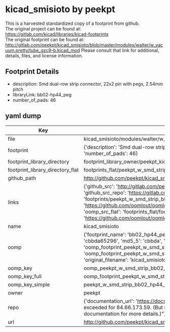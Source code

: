 # kicad_smisioto by peekpt  
This is a harvested standardized copy of a footprint from github.  
The original project can be found at:  
https://gitlab.com/kicad/libraries/kicad-footprints  
The original footprint can be found at:
http://gitlab.com/peekpt/kicad_smisioto/blob/master/modules/walter/w_vacuum.pretty/tube_gzc9-b.kicad_mod
Please consult that link for additional, details, files, and license information.  
## Footprint Details
* description: Smd dual-row strip connector, 22x2 pin with pegs, 2.54mm pitch  
* libraryLink: bb02-hp44_peg  
* number_of_pads: 46  
## yaml dump  
| Key | Value |  
| --- | --- |  
| file | kicad_smisioto/modules/walter/w_smd_strip.pretty/bb02-hp44_peg.kicad_mod |  
| footprint | {'description': 'Smd dual-row strip connector, 22x2 pin with pegs, 2.54mm pitch', 'libraryLink': 'bb02-hp44_peg', 'number_of_pads': 46} |  
| footprint_library_directory | footprint_library_owner/peekpt_kicad_smisioto |  
| footprint_library_directory_flat | footprints_flat/peekpt_w_smd_strip_bb02_hp44_peg/working |  
| github_path | http://github.com/peekpt/kicad_smisioto/blob/master/modules/walter/w_smd_strip.pretty/bb02-hp44_peg.kicad_mod |  
| links | {'github_src': 'http://gitlab.com/peekpt/kicad_smisioto/blob/master/modules/walter/w_vacuum.pretty/tube_gzc9-b.kicad_mod', 'github_src_repo': 'https://gitlab.com/kicad/libraries/kicad-footprints', 'oomp_bot': 'footprints/peekpt_w_smd_strip_bb02_hp44_peg/working', 'oomp_bot_github': 'https://github.com/oomlout/oomlout_oomp_footprint_bot/tree/main/footprints/peekpt_w_smd_strip_bb02_hp44_peg/working', 'oomp_src_flat': 'footprints_flat/footprints_flat/peekpt_w_smd_strip_bb02_hp44_peg/working', 'oomp_src_flat_github': 'https://github.com/oomlout/oomlout_oomp_footprint_src/tree/main/footprints_flat/peekpt_w_smd_strip_bb02_hp44_peg/working'} |  
| name | kicad_smisioto |  
| oomp | {'footprint_name': 'bb02_hp44_peg', 'library_name': 'w_smd_strip', 'md5': 'cbbda6529620740fc0d3e46916004f9a', 'md5_10': 'cbbda65296', 'md5_5': 'cbbda', 'md5_6': 'cbbda6', 'oomp_key': 'oomp_peekpt_w_smd_strip_bb02_hp44_peg', 'oomp_key_extra': 'oomp_footprint_peekpt_w_smd_strip_bb02_hp44_peg', 'oomp_key_full': 'oomp_footprint_peekpt_w_smd_strip_bb02_hp44_peg_cbbda6', 'oomp_key_simple': 'peekpt_w_smd_strip_bb02_hp44_peg', 'original_filename': 'kicad_smisioto/modules/walter/w_smd_strip.pretty/bb02-hp44_peg.kicad_mod', 'owner_name': 'peekpt'} |  
| oomp_key | oomp_peekpt_w_smd_strip_bb02_hp44_peg |  
| oomp_key_full | oomp_footprint_peekpt_w_smd_strip_bb02_hp44_peg |  
| oomp_key_simple | peekpt_w_smd_strip_bb02_hp44_peg |  
| owner | peekpt |  
| repo | {'documentation_url': 'https://docs.github.com/rest/overview/resources-in-the-rest-api#rate-limiting', 'message': "API rate limit exceeded for 84.66.173.59. (But here's the good news: Authenticated requests get a higher rate limit. Check out the documentation for more details.)"} |  
| url | http://github.com/peekpt/kicad_smisioto |  


